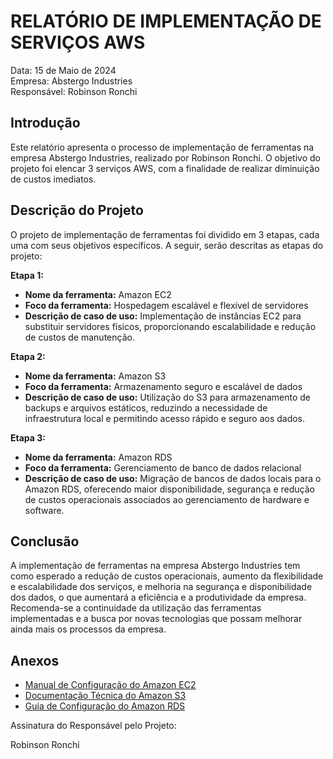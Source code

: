 # RELATÓRIO DE IMPLEMENTAÇÃO DE SERVIÇOS AWS

Data: 15 de Maio de 2024  
Empresa: Abstergo Industries  
Responsável: Robinson Ronchi

## Introdução
Este relatório apresenta o processo de implementação de ferramentas na empresa Abstergo Industries, realizado por Robinson Ronchi. O objetivo do projeto foi elencar 3 serviços AWS, com a finalidade de realizar diminuição de custos imediatos.

## Descrição do Projeto
O projeto de implementação de ferramentas foi dividido em 3 etapas, cada uma com seus objetivos específicos. A seguir, serão descritas as etapas do projeto:

**Etapa 1:**
- **Nome da ferramenta:** Amazon EC2
- **Foco da ferramenta:** Hospedagem escalável e flexível de servidores
- **Descrição de caso de uso:** Implementação de instâncias EC2 para substituir servidores físicos, proporcionando escalabilidade e redução de custos de manutenção.

**Etapa 2:**
- **Nome da ferramenta:** Amazon S3
- **Foco da ferramenta:** Armazenamento seguro e escalável de dados
- **Descrição de caso de uso:** Utilização do S3 para armazenamento de backups e arquivos estáticos, reduzindo a necessidade de infraestrutura local e permitindo acesso rápido e seguro aos dados.

**Etapa 3:**
- **Nome da ferramenta:** Amazon RDS
- **Foco da ferramenta:** Gerenciamento de banco de dados relacional
- **Descrição de caso de uso:** Migração de bancos de dados locais para o Amazon RDS, oferecendo maior disponibilidade, segurança e redução de custos operacionais associados ao gerenciamento de hardware e software.

## Conclusão
A implementação de ferramentas na empresa Abstergo Industries tem como esperado a redução de custos operacionais, aumento da flexibilidade e escalabilidade dos serviços, e melhoria na segurança e disponibilidade dos dados, o que aumentará a eficiência e a produtividade da empresa. Recomenda-se a continuidade da utilização das ferramentas implementadas e a busca por novas tecnologias que possam melhorar ainda mais os processos da empresa.

## Anexos

- [Manual de Configuração do Amazon EC2](https://docs.aws.amazon.com/pt_br/AWSEC2/latest/UserGuide/EC2_GetStarted.html)
- [Documentação Técnica do Amazon S3](https://docs.aws.amazon.com/pt_br/AmazonS3/latest/userguide/Welcome.html)
- [Guia de Configuração do Amazon RDS](https://docs.aws.amazon.com/pt_br/AmazonRDS/latest/UserGuide/Welcome.html)

Assinatura do Responsável pelo Projeto:

Robinson Ronchi